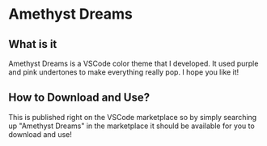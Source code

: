 # Amethyst Dreams

## What is it
Amethyst Dreams is a VSCode color theme that I developed. It used purple and pink undertones to make everything really pop. I hope you like it!

## How to Download and Use?
This is published right on the VSCode marketplace so by simply searching up "Amethyst Dreams" in the marketplace it should be available for you to download and use!